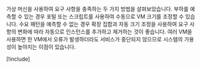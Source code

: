 가상 머신을 사용하여 요구 사항을 충족하는 두 가지 방법을 살펴보았습니다. 부하를 예측할 수 있는 경우 포털 또는 스크립트를 사용하여 수동으로 VM 크기를 조정할 수 있습니다. 수요 패턴을 예측할 수 없는 경우 확장 집합과 자동 크기 조정을 사용하여 요구 사항의 변화에 따라 자동으로 인스턴스를 추가하고 제거하는 것이 좋습니다. 여러 VM을 사용하면 한 VM에서 오류가 발생하더라도 서비스가 중단되지 않으므로 시스템의 가용성이 높아지는 이점이 있습니다.

[!include[](../../../includes/azure-sandbox-cleanup.md)]